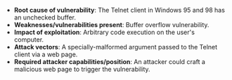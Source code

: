 - **Root cause of vulnerability**: The Telnet client in Windows 95 and 98 has an unchecked buffer.
- **Weaknesses/vulnerabilities present**: Buffer overflow vulnerability.
- **Impact of exploitation**: Arbitrary code execution on the user's computer.
- **Attack vectors**: A specially-malformed argument passed to the Telnet client via a web page.
- **Required attacker capabilities/position**: An attacker could craft a malicious web page to trigger the vulnerability.